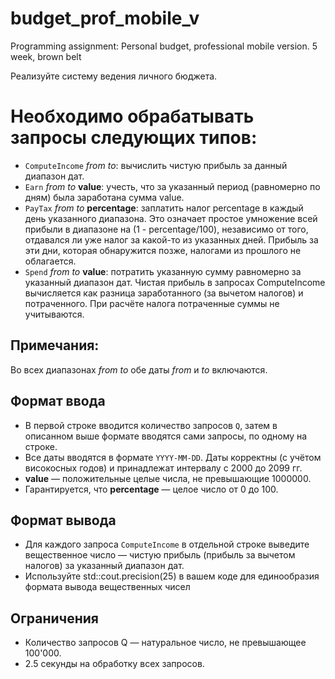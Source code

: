 # budget_prof_mobile_v
Programming assignment: Personal budget, professional mobile version. 5 week, brown belt

Реализуйте систему ведения личного бюджета. <br/> 
# Необходимо обрабатывать запросы следующих типов: <br/>
- `ComputeIncome` _from to_: вычислить чистую прибыль за данный диапазон дат. <br/>
- `Earn` _from to_ **value**: учесть, что за указанный период (равномерно по дням) была заработана сумма value. <br/>
- `PayTax` _from to_ **percentage**: заплатить налог percentage в каждый день указанного диапазона. Это означает простое умножение всей прибыли в диапазоне на (1 - percentage/100), независимо от того, отдавался ли уже налог за какой-то из указанных дней. Прибыль за эти дни, которая обнаружится позже, налогами из прошлого не облагается. <br/>
- `Spend` _from to_ **value**: потратить указанную сумму равномерно за указанный диапазон дат. Чистая прибыль в запросах ComputeIncome вычисляется как разница заработанного (за вычетом налогов) и потраченного. При расчёте налога потраченные суммы не учитываются. <br/>

## Примечания: <br/>
Во всех диапазонах _from to_ обе даты _from_ и _to_ включаются. <br/>

## Формат ввода  <br/>
- В первой строке вводится количество запросов `Q`, затем в описанном выше формате вводятся сами запросы, по одному на строке. <br/>
- Все даты вводятся в формате `YYYY-MM-DD`. Даты корректны (с учётом високосных годов) и принадлежат интервалу с 2000 до 2099 гг. <br/>
- **value** — положительные целые числа, не превышающие 1000000. <br/>
- Гарантируется, что **percentage** — целое число от 0 до 100. <br/>

## Формат вывода  <br/>
- Для каждого запроса `ComputeIncome` в отдельной строке выведите вещественное число — чистую прибыль (прибыль за вычетом налогов) за указанный диапазон дат. <br/>
- Используйте std::сout.precision(25)  в вашем коде для единообразия формата вывода вещественных чисел <br/>

## Ограничения
- Количество запросов Q — натуральное число, не превышающее 100'000. <br/>
- 2.5 секунды на обработку всех запросов.  <br/>
